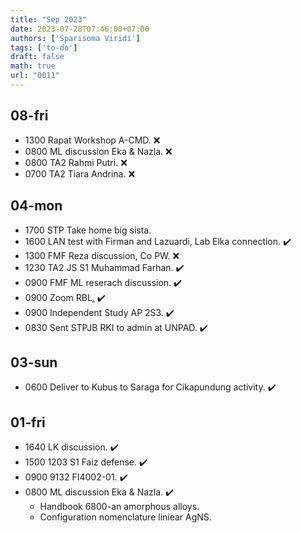 ```yaml
---
title: "Sep 2023"
date: 2023-07-28T07:46:00+07:00
authors: ['Sparisoma Viridi']
tags: ['to-do']
draft: false
math: true
url: "0011"
---
```


## 08-fri
+ 1300 Rapat Workshop A-CMD. :x:
+ 0800 ML discussion Eka & Nazla. :x:
+ 0800 TA2 Rahmi Putri. :x:
+ 0700 TA2 Tiara Andrina. :x:


## 04-mon
+ 1700 STP Take home big sista.
+ 1600 LAN test with Firman and Lazuardi, Lab Elka connection. :heavy_check_mark:
+ 1300 FMF Reza discussion, Co PW. :x:
+ 1230 TA2 JS S1 Muhammad Farhan. :heavy_check_mark:
+ 0900 FMF ML reserach discussion. :heavy_check_mark:
+ 0900 Zoom RBL[.](https://itb-ac-id.zoom.us/j/92490315974) :heavy_check_mark:
+ 0900 Independent Study AP 2S3. :heavy_check_mark:
+ 0830 Sent STPJB RKI to admin at UNPAD. :heavy_check_mark:


## 03-sun
+ 0600 Deliver to Kubus to Saraga for Cikapundung activity. :heavy_check_mark:


## 01-fri
+ 1640 LK discussion. :heavy_check_mark:
+ 1500 1203 S1 Faiz defense. :heavy_check_mark:
+ 0900 9132 FI4002-01. :heavy_check_mark:
+ 0800 ML discussion Eka & Nazla. :heavy_check_mark:
  - Handbook 6800-an amorphous alloys.
  - Configuration nomenclature liniear AgNS.
